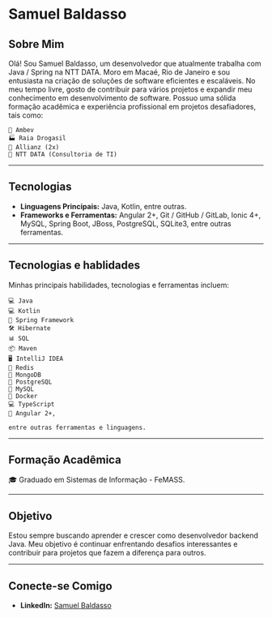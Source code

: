 # Samuel Baldasso

## Sobre Mim

Olá! Sou Samuel Baldasso, um desenvolvedor que atualmente trabalha com Java / Spring na NTT DATA. Moro em Macaé, Rio de Janeiro e sou entusiasta na criação de soluções de software eficientes e escaláveis. No meu tempo livre, gosto de contribuir para vários projetos e expandir meu conhecimento em desenvolvimento de software. Possuo uma sólida formação acadêmica e experiência profissional em projetos desafiadores, tais como: 

    💼 Ambev
    🏭 Raia Drogasil
    🏢 Allianz (2x)
    💼 NTT DATA (Consultoria de TI)

---

## Tecnologias
- **Linguagens Principais:** Java, Kotlin, entre outras.
- **Frameworks e Ferramentas:** Angular 2+, Git / GitHub / GitLab, Ionic 4+, MySQL, Spring Boot, JBoss, PostgreSQL, SQLite3, entre outras ferramentas.

---

## Tecnologias e hablidades

Minhas principais habilidades, tecnologias e ferramentas incluem:

    💻 Java
    💻 Kotlin
    💼 Spring Framework
    🛠️ Hibernate
    📊 SQL
    📦 Maven
    🖥️ IntelliJ IDEA
    💾 Redis
    🍃 MongoDB
    🐘 PostgreSQL
    🐬 MySQL
    🐳 Docker
    💻 TypeScript
    💼 Angular 2+,

    entre outras ferramentas e linguagens.

---

## Formação Acadêmica

🎓 Graduado em Sistemas de Informação - FeMASS.

---

## Objetivo

Estou sempre buscando aprender e crescer como desenvolvedor backend Java. Meu objetivo é continuar enfrentando desafios interessantes e contribuir para projetos que fazem a diferença para outros.

---

## Conecte-se Comigo

- **LinkedIn:** [Samuel Baldasso](https://www.linkedin.com/in/samuel-baldasso-91903b141/)
